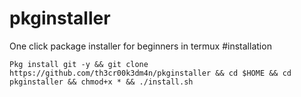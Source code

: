 # pkginstaller
One click package installer for beginners in termux
#installation

```
Pkg install git -y && git clone https://github.com/th3cr00k3dm4n/pkginstaller && cd $HOME && cd pkginstaller && chmod+x * && ./install.sh
```
